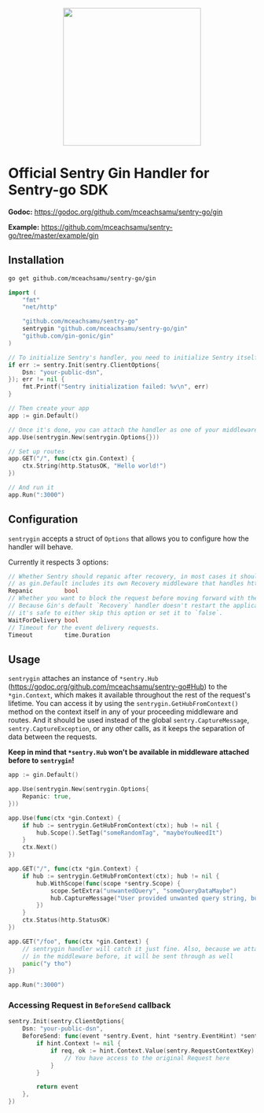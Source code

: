 <p align="center">
  <a href="https://sentry.io" target="_blank" align="center">
    <img src="https://sentry-brand.storage.googleapis.com/sentry-logo-black.png" width="280">
  </a>
  <br />
</p>

# Official Sentry Gin Handler for Sentry-go SDK

**Godoc:** https://godoc.org/github.com/mceachsamu/sentry-go/gin

**Example:** https://github.com/mceachsamu/sentry-go/tree/master/example/gin

## Installation

```sh
go get github.com/mceachsamu/sentry-go/gin
```

```go
import (
    "fmt"
    "net/http"

    "github.com/mceachsamu/sentry-go"
    sentrygin "github.com/mceachsamu/sentry-go/gin"
    "github.com/gin-gonic/gin"
)

// To initialize Sentry's handler, you need to initialize Sentry itself beforehand
if err := sentry.Init(sentry.ClientOptions{
    Dsn: "your-public-dsn",
}); err != nil {
    fmt.Printf("Sentry initialization failed: %v\n", err)
}

// Then create your app
app := gin.Default()

// Once it's done, you can attach the handler as one of your middleware
app.Use(sentrygin.New(sentrygin.Options{}))

// Set up routes
app.GET("/", func(ctx gin.Context) {
    ctx.String(http.StatusOK, "Hello world!")
})

// And run it
app.Run(":3000")
```

## Configuration

`sentrygin` accepts a struct of `Options` that allows you to configure how the handler will behave.

Currently it respects 3 options:

```go
// Whether Sentry should repanic after recovery, in most cases it should be set to true,
// as gin.Default includes its own Recovery middleware that handles http responses.
Repanic         bool
// Whether you want to block the request before moving forward with the response.
// Because Gin's default `Recovery` handler doesn't restart the application,
// it's safe to either skip this option or set it to `false`.
WaitForDelivery bool
// Timeout for the event delivery requests.
Timeout         time.Duration
```

## Usage

`sentrygin` attaches an instance of `*sentry.Hub` (https://godoc.org/github.com/mceachsamu/sentry-go#Hub) to the `*gin.Context`, which makes it available throughout the rest of the request's lifetime.
You can access it by using the `sentrygin.GetHubFromContext()` method on the context itself in any of your proceeding middleware and routes.
And it should be used instead of the global `sentry.CaptureMessage`, `sentry.CaptureException`, or any other calls, as it keeps the separation of data between the requests.

**Keep in mind that `*sentry.Hub` won't be available in middleware attached before to `sentrygin`!**

```go
app := gin.Default()

app.Use(sentrygin.New(sentrygin.Options{
    Repanic: true,
}))

app.Use(func(ctx *gin.Context) {
    if hub := sentrygin.GetHubFromContext(ctx); hub != nil {
        hub.Scope().SetTag("someRandomTag", "maybeYouNeedIt")
    }
    ctx.Next()
})

app.GET("/", func(ctx *gin.Context) {
    if hub := sentrygin.GetHubFromContext(ctx); hub != nil {
        hub.WithScope(func(scope *sentry.Scope) {
            scope.SetExtra("unwantedQuery", "someQueryDataMaybe")
            hub.CaptureMessage("User provided unwanted query string, but we recovered just fine")
        })
    }
    ctx.Status(http.StatusOK)
})

app.GET("/foo", func(ctx *gin.Context) {
    // sentrygin handler will catch it just fine. Also, because we attached "someRandomTag"
    // in the middleware before, it will be sent through as well
    panic("y tho")
})

app.Run(":3000")
```

### Accessing Request in `BeforeSend` callback

```go
sentry.Init(sentry.ClientOptions{
    Dsn: "your-public-dsn",
    BeforeSend: func(event *sentry.Event, hint *sentry.EventHint) *sentry.Event {
        if hint.Context != nil {
            if req, ok := hint.Context.Value(sentry.RequestContextKey).(*http.Request); ok {
                // You have access to the original Request here
            }
        }

        return event
    },
})
```
